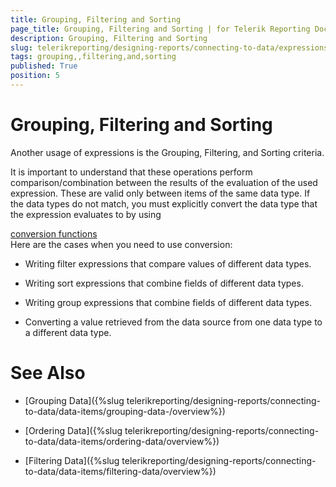 ```yaml
---
title: Grouping, Filtering and Sorting
page_title: Grouping, Filtering and Sorting | for Telerik Reporting Documentation
description: Grouping, Filtering and Sorting
slug: telerikreporting/designing-reports/connecting-to-data/expressions/using-expressions/grouping,-filtering-and-sorting
tags: grouping,,filtering,and,sorting
published: True
position: 5
---
```


# Grouping, Filtering and Sorting



Another usage of expressions is the Grouping, Filtering, and
		Sorting criteria.


It is important to understand that these operations perform 
		comparison/combination between the results of the evaluation of the used
		expression. These are valid only between items of the same data type.
		If the data types do not match, you must explicitly convert the data type
		that the expression evaluates to by using
		
[conversion functions
](442667db-07b5-4039-83bf-b0eb46c96204#ConversionFunctions)		
		Here are the cases when you need to use conversion:


* Writing filter expressions that compare values of different data types.


* Writing sort expressions that combine fields of different data types.


* Writing group expressions that combine fields of different data types.


* Converting a value retrieved from the data source from one data type to a different data type.


# See Also


 * [Grouping Data]({%slug telerikreporting/designing-reports/connecting-to-data/data-items/grouping-data-/overview%})


 * [Ordering Data]({%slug telerikreporting/designing-reports/connecting-to-data/data-items/ordering-data/overview%})


 * [Filtering Data]({%slug telerikreporting/designing-reports/connecting-to-data/data-items/filtering-data/overview%})

